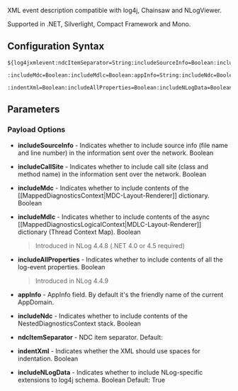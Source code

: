 XML event description compatible with log4j, Chainsaw and NLogViewer. 

Supported in .NET, Silverlight, Compact Framework and Mono.

## Configuration Syntax
```
${log4jxmlevent:ndcItemSeparator=String:includeSourceInfo=Boolean:includeCallSite=Boolean
               :includeMdc=Boolean:includeMdlc=Boolean:appInfo=String:includeNdc=Boolean
               :indentXml=Boolean:includeAllProperties=Boolean:includeNLogData=Boolean}
```

## Parameters
### Payload Options
* **includeSourceInfo** - Indicates whether to include source info (file name and line number) in the information sent over the network. Boolean

* **includeCallSite** - Indicates whether to include call site (class and method name) in the information sent over the network. Boolean

* **includeMdc** - Indicates whether to include contents of the [[MappedDiagnosticsContext|MDC-Layout-Renderer]] dictionary. Boolean
* **includeMdlc** - Indicates whether to include contents of the async [[MappedDiagnosticsLogicalContext|MDLC-Layout-Renderer]] dictionary (Thread Context Map). Boolean
  > Introduced in NLog 4.4.8 (.NET 4.0 or 4.5 required)
* **includeAllProperties** - Indicates whether to include contents of all the log-event properties. Boolean
  > Introduced in NLog 4.4.9

* **appInfo** - AppInfo field. By default it's the friendly name of the current AppDomain.
* **includeNdc** - Indicates whether to include contents of the NestedDiagnosticsContext stack. Boolean
* **ndcItemSeparator** - NDC item separator. Default: 
* **indentXml** - Indicates whether the XML should use spaces for indentation. Boolean
* **includeNLogData** - Indicates whether to include NLog-specific extensions to log4j schema. Boolean Default: True